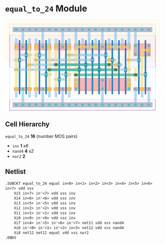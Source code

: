 # `equal_to_24` Module
![Layout](equal_to_24.png)

## Cell Hierarchy

`equal_to_24` **16** (number MOS pairs)
- `inv` **1** *x6*
- `nand4` **4** *x2*
- `nor2` **2**

## Netlist

```
.SUBCKT equal_to_24 equal in<0> in<1> in<2> in<3> in<4> in<5> in<6> in<7> vdd vss
    Xi5 in<7> in'<7> vdd vss inv
    Xi4 in<6> in'<6> vdd vss inv
    Xi3 in<5> in'<5> vdd vss inv
    Xi2 in<2> in'<2> vdd vss inv
    Xi1 in<1> in'<1> vdd vss inv
    Xi0 in<0> in'<0> vdd vss inv
    Xi7 in<4> in'<5> in'<6> in'<7> net11 vdd vss nand4
    Xi6 in'<0> in'<1> in'<2> in<3> net12 vdd vss nand4
    Xi8 net12 net11 equal vdd vss nor2
.ENDS
```
